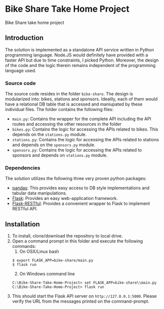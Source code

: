 # Bike Share Take Home Project
Bike Share take home project

## Introduction
The solution is implemented as a standalone API service written in Python programming language. 
Node.JS would definitely have provided with a faster API but due to time constraints, I picked 
Python. Moreover, the design of the code and the logic therein remains independent of the 
programming language used. 

### Source code
The source code resides in the folder `bike-share`. The design is modularized into:
bikes, stations and sponsors. Ideailly, each of them would have a relational DB table
that is accessed and maniupated by these individual files. The folder contains the following files:
* `main.py`: Contains the wrapper for the complete API including the API routes and accessing the other resources in the folder
* `bikes.py`: Contains the logic for accessing the APIs related to bikes. This depends on the `stations.py` module.
* `stations.py`: Contains the logic for accessing the APIs related to stations and depends on the `sponsors.py` module.
* `sponsors.py`: Contains the logic for accessing the APIs related to sponsors and depends on `stations.py` module.

### Dependencies
The solution utilizes the following three very proven python packages:
* [pandas](https://pypi.org/project/pandas/): This provides easy access to DB style implementations and tabular data manipulations.
* [Flask](https://pypi.org/project/Flask/): Provides an easy web-application framework.
* [Flask-RESTful](https://pypi.org/project/Flask-RESTful/): Provides a convenient wrapper to Flask to implement RESTful API.

## Installation
1. To install, clone/download the repository to local drive. 
2. Open a command prompt in this folder and execute the following commands:
    1. On OSX/Linux bash
    ```
    $ export FLASK_APP=bike-share/main.py
    $ flask run
    ```
    2. On Windows command line
    ```
    C:\Bike-Share-Take-Home-Project> set FLASK_APP=bike-share\\main.py
    C:\Bike-Share-Take-Home-Project> flask run
    ```
  3. This should start the Flask API server on `http://127.0.0.1:5000`. Please verify the URL from the messages printed on the command-prompt. 